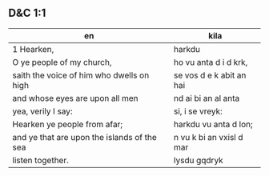 ## D&C 1:1

en | kila
--- | ---
1 Hearken, | harkdu
O ye people of my church, | ho vu anta d i d krk,
saith the voice of him who dwells on high | se vos d e k abit an hai
and whose eyes are upon all men | nd ai bi an al anta
yea, verily I say: | si, i se vreyk: 
Hearken ye people from afar; | harkdu vu anta d lon;
and ye that are upon the islands of the sea | n vu k bi an vxisl d mar
listen together. | lysdu gqdryk